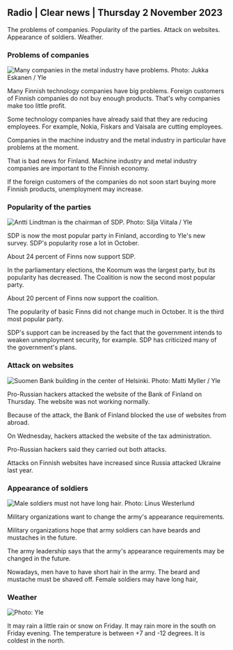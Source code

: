 ## Radio \| Clear news \| Thursday 2 November 2023

The problems of companies. Popularity of the parties. Attack on websites. Appearance of soldiers. Weather.

### Problems of companies

![Many companies in the metal industry have problems. Photo: Jukka Eskanen / Yle](https://images.cdn.yle.fi/image/upload/c_crop,h_2268,w_4031,x_0,y_410/ar_1.7777777777777777,c_fill,g_faces,h_675,w_1200/dpr_1.0/q_auto:eco/f_auto/fl_lossy/v1698216498/39-11907536538b9d499762)

Many Finnish technology companies have big problems. Foreign customers of Finnish companies do not buy enough products. That's why companies make too little profit.

Some technology companies have already said that they are reducing employees. For example, Nokia, Fiskars and Vaisala are cutting employees.

Companies in the machine industry and the metal industry in particular have problems at the moment.

That is bad news for Finland. Machine industry and metal industry companies are important to the Finnish economy.

If the foreign customers of the companies do not soon start buying more Finnish products, unemployment may increase.

### Popularity of the parties

![Antti Lindtman is the chairman of SDP. Photo: Silja Viitala / Yle](https://images.cdn.yle.fi/image/upload/c_crop,h_2241,w_3984,x_0,y_0/ar_1.7777777777777777,c_fill,g_faces,h_675,w_1200/dpr_1.0/q_auto:eco/f_auto/fl_lossy/v1696930784/39-118400565251b6be058f)

SDP is now the most popular party in Finland, according to Yle's new survey. SDP's popularity rose a lot in October.

About 24 percent of Finns now support SDP.

In the parliamentary elections, the Koomum was the largest party, but its popularity has decreased. The Coalition is now the second most popular party.

About 20 percent of Finns now support the coalition.

The popularity of basic Finns did not change much in October. It is the third most popular party.

SDP's support can be increased by the fact that the government intends to weaken unemployment security, for example. SDP has criticized many of the government's plans.

### Attack on websites

![Suomen Bank building in the center of Helsinki. Photo: Matti Myller / Yle ](https://images.cdn.yle.fi/image/upload/c_crop,h_1391,w_2472,x_0,y_112/ar_1.7777777777777777,c_fill,g_faces,h_675,w_1200/dpr_1.0/q_auto:eco/f_auto/fl_lossy/v1587997073/39-6686595ea6e8fc70cab)

Pro-Russian hackers attacked the website of the Bank of Finland on Thursday. The website was not working normally.

Because of the attack, the Bank of Finland blocked the use of websites from abroad.

On Wednesday, hackers attacked the website of the tax administration.

Pro-Russian hackers said they carried out both attacks.

Attacks on Finnish websites have increased since Russia attacked Ukraine last year.

### Appearance of soldiers

![Male soldiers must not have long hair. Photo: Linus Westerlund](https://images.cdn.yle.fi/image/upload/c_crop,h_3375,w_6000,x_0,y_522/ar_1.7777777777777777,c_fill,g_faces,h_675,w_1200/dpr_1.0/q_auto:eco/f_auto/fl_lossy/v1688460639/39-113784464a3db01e8a65)

Military organizations want to change the army's appearance requirements.

Military organizations hope that army soldiers can have beards and mustaches in the future.

The army leadership says that the army's appearance requirements may be changed in the future.

Nowadays, men have to have short hair in the army. The beard and mustache must be shaved off. Female soldiers may have long hair,

### Weather

![ Photo: Yle](https://images.cdn.yle.fi/image/upload/c_crop,h_1080,w_1919,x_0,y_0/ar_1.7777777777777777,c_fill,g_faces,h_675,w_1200/dpr_1.0/q_auto:eco/f_auto/fl_lossy/v1698940434/39-11951316543c5fbc620f)

It may rain a little rain or snow on Friday. It may rain more in the south on Friday evening. The temperature is between +7 and -12 degrees. It is coldest in the north.